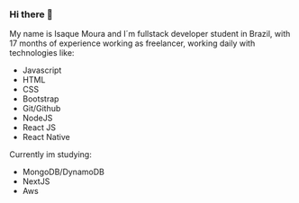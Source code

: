 ### Hi there 👋

My name is Isaque Moura and I´m fullstack developer student in Brazil, with  17 months of experience working as freelancer, working daily with technologies like: 
- Javascript
- HTML
- CSS
- Bootstrap
- Git/Github
- NodeJS
- React JS
- React Native

Currently im studying:

- MongoDB/DynamoDB
- NextJS
- Aws
